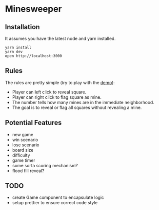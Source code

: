# Minesweeper

## Installation

It assumes you have the latest node and yarn installed.

```
yarn install
yarn dev
open http://localhost:3000
```

## Rules

The rules are pretty simple (try to play with the [demo](https://sweeper.now.sh/)):

* Player can left click to reveal square.
* Player can right click to flag square as mine.
* The number tells how many mines are in the immediate neighborhood.
* The goal is to reveal or flag all squares without revealing a mine.


## Potential Features

* new game
* win scenario
* lose scenario
* board size
* difficulty
* game timer
* some sorta scoring mechanism?
* flood fill reveal?

## TODO

* create Game component to encapsulate logic
* setup prettier to ensure correct code style

